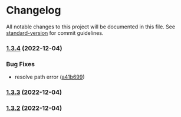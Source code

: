 # Changelog

All notable changes to this project will be documented in this file. See [standard-version](https://github.com/conventional-changelog/standard-version) for commit guidelines.

### [1.3.4](https://github.com/zjhcn/obsidian-code-preview/compare/1.3.3...1.3.4) (2022-12-04)


### Bug Fixes

* resolve path error ([a41b699](https://github.com/zjhcn/obsidian-code-preview/commit/a41b6992d5afdc6ccc76ac26a7638baca668978a))

### [1.3.3](https://github.com/zjhcn/obsidian-code-preview/compare/1.3.2...1.3.3) (2022-12-04)

### [1.3.2](https://github.com/zjhcn/obsidian-code-preview/compare/1.3.1...1.3.2) (2022-12-04)
